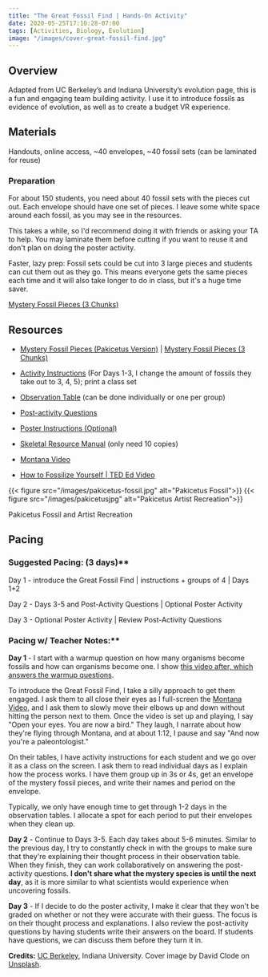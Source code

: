 ```yaml
---
title: "The Great Fossil Find | Hands-On Activity"
date: 2020-05-25T17:10:28-07:00
tags: [Activities, Biology, Evolution]
image: "/images/cover-great-fossil-find.jpg"
---
```


## Overview

Adapted from UC Berkeley’s and Indiana University’s evolution page, this is a fun and engaging team building activity. I use it to introduce fossils as evidence of evolution, as well as to create a budget VR experience.

## Materials

Handouts, online access, ~40 envelopes, ~40 fossil sets (can be laminated for reuse)

### Preparation

For about 150 students, you need about 40 fossil sets with the pieces cut out. Each envelope should have one set of pieces. I leave some white space around each fossil, as you may see in the resources.

This takes a while, so I'd recommend doing it with friends or asking your TA to help. You may laminate them before cutting if you want to reuse it and don't plan on doing the poster activity.

Faster, lazy prep: Fossil sets could be cut into 3 large pieces and students can cut them out as they go. This means everyone gets the same pieces each time and it will also take longer to do in class, but it's a huge time saver.

[Mystery Fossil Pieces (3 Chunks)](/downloads/great-fossil-find/mystery-fossil-pieces-3-chunks.pdf)

## Resources

- [Mystery Fossil Pieces (Pakicetus Version)](/downloads/great-fossil-find/mystery-fossil-pieces.pdf) | [Mystery Fossil Pieces (3 Chunks)](/downloads/great-fossil-find/mystery-fossil-pieces-3-chunks.pdf)

- [Activity Instructions](/downloads/great-fossil-find/activity-instructions.pdf) (For Days 1-3, I change the amount of fossils they take out to 3, 4, 5); print a class set

- [Observation Table](/downloads/great-fossil-find/observation-table.pdf) (can be done individually or one per group)

- [Post-activity Questions](/downloads/great-fossil-find/post-activity-questions.pdf)

- [Poster Instructions (Optional)](/downloads/great-fossil-find/poster-instructions.pdf)

- [Skeletal Resource Manual](/downloads/great-fossil-find/skeletal-resource-manual.pdf) (only need 10 copies)

- [Montana Video](https://www.youtube.com/watch?v=c7XYzOd8R0I)

- [How to Fossilize Yourself | TED Ed Video](https://youtu.be/yDIQzUSezmA)

{{< figure src="/images/pakicetus-fossil.jpg" alt="Pakicetus Fossil">}} {{< figure src="/images/pakicetusjpg" alt="Pakicetus Artist Recreation">}}

Pakicetus Fossil and Artist Recreation

## Pacing

### Suggested Pacing: (3 days)**

Day 1 - introduce the Great Fossil Find | instructions + groups of 4 | Days 1+2

Day 2 - Days 3-5 and Post-Activity Questions | Optional Poster Activity

Day 3 - Optional Poster Activity | Review Post-Activity Questions

### Pacing w/ Teacher Notes:**

**Day 1** - I start with a warmup question on how many organisms become fossils and how can organisms become one. I show [this video after, which answers the warmup questions](https://youtu.be/yDIQzUSezmA).

To introduce the Great Fossil Find, I take a silly approach to get them engaged. I ask them to all close their eyes as I full-screen the [Montana Video](https://www.youtube.com/watch?v=c7XYzOd8R0I), and I ask them to slowly move their elbows up and down without hitting the person next to them. Once the video is set up and playing, I say "Open your eyes. You are now a bird." They laugh, I narrate about how they're flying through Montana, and at about 1:12, I pause and say "And now you're a paleontologist."

On their tables, I have activity instructions for each student and we go over it as a class on the screen. I ask them to read individual days as I explain how the process works. I have them group up in 3s or 4s, get an envelope of the mystery fossil pieces, and write their names and period on the envelope.

Typically, we only have enough time to get through 1-2 days in the observation tables. I allocate a spot for each period to put their envelopes when they clean up.

**Day 2** - Continue to Days 3-5. Each day takes about 5-6 minutes. Similar to the previous day, I try to constantly check in with the groups to make sure that they're explaining their thought process in their observation table. When they finish, they can work collaboratively on answering the post-activity questions. **I don't share what the mystery species is until the next day**, as it is more similar to what scientists would experience when uncovering fossils.

**Day 3** - If I decide to do the poster activity, I make it clear that they won't be graded on whether or not they were accurate with their guess. The focus is on their thought process and explanations. I also review the post-activity questions by having students write their answers on the board. If students have questions, we can discuss them before they turn it in.

**Credits:** [UC Berkeley](https://evolution.berkeley.edu/evolibrary/teach/ensi/ensi_great_fossil_find.html), Indiana University. Cover image by David Clode on <a href="https://unsplash.com/photos/gray-and-black-fish-on-sand-L7CI8_VzqfE">Unsplash</a>.
